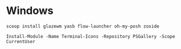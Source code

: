 # Windows

```
scoop install glazewm yasb flow-launcher oh-my-posh zoxide
```
```
Install-Module -Name Terminal-Icons -Repository PSGallery -Scope CurrentUser
```


